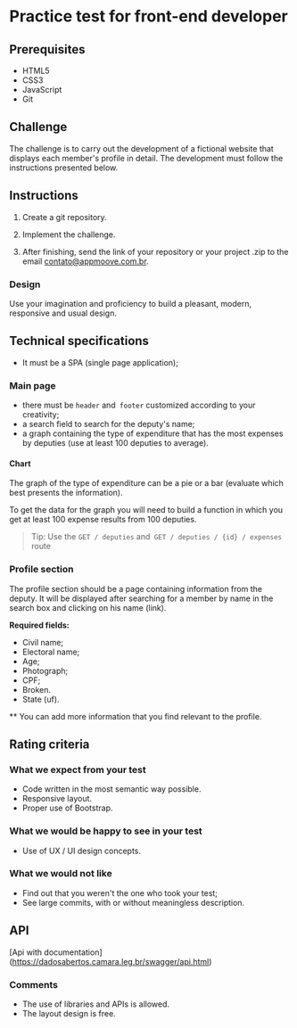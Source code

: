 # Practice test for front-end developer

## Prerequisites
* HTML5
* CSS3
* JavaScript
* Git

## Challenge
The challenge is to carry out the development of a fictional website that displays each member's profile in detail. The development must follow the instructions presented below.

## Instructions
1. Create a git repository.

2. Implement the challenge.

3. After finishing, send the link of your repository or your project <candidate> .zip to the email contato@appmoove.com.br.

### Design
Use your imagination and proficiency to build a pleasant, modern, responsive and usual design.

## Technical specifications

- It must be a SPA (single page application);

### Main page
- there must be `header` and` footer` customized according to your creativity;
- a search field to search for the deputy's name;
- a graph containing the type of expenditure that has the most expenses by deputies (use at least 100 deputies to average).

#### Chart
The graph of the type of expenditure can be a pie or a bar (evaluate which best presents the information).

To get the data for the graph you will need to build a function in which you get at least 100 expense results from 100 deputies.
> Tip: Use the `GET / deputies` and` GET / deputies / {id} / expenses` route

### Profile section
The profile section should be a page containing information from the deputy. It will be displayed after searching for a member by name in the search box and clicking on his name (link).

**Required fields:**

* Civil name;
* Electoral name;
* Age;
* Photograph;
* CPF;
* Broken.
* State (uf).

** You can add more information that you find relevant to the profile.

## Rating criteria

### What we expect from your test
* Code written in the most semantic way possible.
* Responsive layout.
* Proper use of Bootstrap.

### What we would be happy to see in your test
* Use of UX / UI design concepts.

### What we would not like
* Find out that you weren't the one who took your test;
* See large commits, with or without meaningless description.

## API
[Api with documentation] (https://dadosabertos.camara.leg.br/swagger/api.html)


### Comments
* The use of libraries and APIs is allowed.
* The layout design is free.
